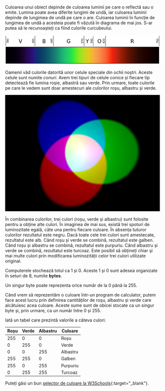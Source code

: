 Culoarea unui obiect depinde de culoarea luminii pe care o reflectă sau o emite. Lumina poate avea diferite lungimi de undă, iar culoarea luminii depinde de lungimea de undă pe care o are. Culoarea luminii în funcție de lungimea de undă a acesteia poate fi văzută în diagrama de mai jos. S-ar putea să le recunoașteți ca fiind culorile curcubeului.

![Spectru vizibil](images/linear-visible-spectrum.png)

Oamenii văd culorile datorită unor celule speciale din ochii noștri. Aceste celule sunt numite *conuri*. Avem trei tipuri de celule conice și fiecare tip detectează fie lumina roșie, albastră sau verde. Prin urmare, toate culorile pe care le vedem sunt doar amestecuri ale culorilor roșu, albastru și verde.

![Combinarea culorilor](images/additive-colour-mixing.png)

În combinarea culorilor, trei culori (roșu, verde și albastru) sunt folosite pentru a obține alte culori. În imaginea de mai sus, există trei spoturi de luminozitate egală, câte una pentru fiecare culoare. În absența tuturor culorilor rezultatul este negru. Dacă toate cele trei culori sunt amestecate, rezultatul este alb. Când roșu și verde se combină, rezultatul este galben. Când roșu și albastru se combină, rezultatul este purpuriu. Când albastru și verde se combină, rezultatul este turcoaz. Este posibil să obțineți chiar şi mai multe culori prin modificarea luminozității celor trei culori utilizate original.

Computerele stochează totul ca 1 și 0. Aceste 1 și 0 sunt adesea organizate în seturi de 8, numite **bytes**.

Un singur byte poate reprezenta orice număr de la 0 până la 255.

Când vrem să reprezentăm o culoare într-un program de calculator, putem face acest lucru prin definirea cantităților de roșu, albastru și verde care alcătuiesc acea culoare. Aceste sume sunt de obicei stocate ca un singur byte și, prin urmare, ca un număr între 0 și 255.

Iată un tabel care prezintă valorile a câteva culori:

| Roșu | Verde | Albastru | Culoare  |
| ---- | ----- | -------- | -------- |
| 255  | 0     | 0        | Roșu     |
| 0    | 255   | 0        | Verde    |
| 0    | 0     | 255      | Albastru |
| 255  | 255   | 0        | Galben   |
| 255  | 0     | 255      | Purpuriu |
| 0    | 255   | 255      | Turcoaz  |

Puteți găsi un bun [selector de culoare la W3Schools](https://www.w3schools.com/colors/colors_rgb.asp){:target="_blank"}.